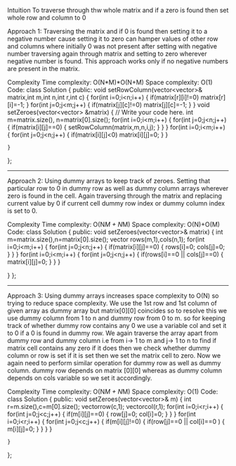 ​Intuition
To traverse through thw whole matrix and if a zero is found then set whole row and column to 0

Approach 1:
Traversing the matrix and if 0 is found then setting it to a negative number cause setting it to zero can hamper values of other row and columns where initially 0 was not present after setting with negative number traversing again through matrix and setting to zero wherever negative number is found. This approach works only if no negative numbers are present in the matrix.

Complexity
Time complexity:
O(N*M)*O(N+M)
Space complexity:
O(1)
Code:
class Solution {
public:
    void setRowColumn(vector<vector<int>>& matrix,int m,int n,int r,int c)
    {
        for(int i=0;i<n;i++)
        {
            if(matrix[r][i]!=0)
                matrix[r][i]=-1;
        }
        for(int j=0;j<m;j++)
        {	if(matrix[j][c]!=0)
                matrix[j][c]=-1;
        }
    }
    void setZeroes(vector<vector<int>> &matrix)
    {
        // Write your code here.
        int m=matrix.size(), n=matrix[0].size();
        for(int i=0;i<m;i++)
        {
            for(int j=0;j<n;j++)
            {
                if(matrix[i][j]==0)
                {
                    setRowColumn(matrix,m,n,i,j);
                }
            }
        }
        for(int i=0;i<m;i++)
        {
            for(int j=0;j<n;j++)
            {
                if(matrix[i][j]<0)
                    matrix[i][j]=0;
            }
        }
        
    }
};
_________________________
Approach 2:
Using dummy arrays to keep track of zeroes. Setting that particular row to 0 in dummy row as well as dummy column arrays wherever zero is found in the cell. Again traversing through the matrix and replacing current value by 0 if current cell dummy row index or dummy column index is set to 0.

Complexity
Time complexity:
O(N*M + N*M)
Space complexity:
O(N)+O(M)
Code:
class Solution {
public:
    void setZeroes(vector<vector<int>>& matrix) {
        int m=matrix.size(),n=matrix[0].size();
	vector<int> rows(m,1),cols(n,1);
	for(int i=0;i<m;i++)
	{
		for(int j=0;j<n;j++)
		{
			if(matrix[i][j]==0)
			{
				rows[i]=0;
				cols[j]=0;
			}
		}
	}
	for(int i=0;i<m;i++)
	{
		for(int j=0;j<n;j++)
		{
			if(rows[i]==0 || cols[j]==0)
			{
				matrix[i][j]=0;
			}
		}
	}
    
  }
};
_____________________________
Approach 3:
Using dummy arrays increases space complexity to O(N) so trying to reduce space complexity.
We use the 1st row and 1st column of given array as dummy array but matrix[0][0] coincides so to resolve this we use dummy column from 1 to n and dummy row from 0 to m. so for keeping track of whether dummy row contains any 0 we use a variable col and set it to 0 if a 0 is found in dummy row.
We again traverse the array apart from dummy row and dummy column i.e from i-> 1 to m and j-> 1 to n to find if matrix cell contains any zero if it does then we check whether dummy column or row is set if it is set then we set the matrix cell to zero.
Now we again need to perform similar operation for dummy row as well as dummy column. dummy row depends on matrix [0][0] whereas as dummy column depends on cols variable so we set it accordingly.

Complexity
Time complexity:
O(N*M + N*M)
Space complexity:
O(1)
Code:
class Solution {
public:
    void setZeroes(vector<vector<int>>& m) {
        int r=m.size(),c=m[0].size();
        vector<int>row(c,1);
        vector<int>col(r,1);
        for(int i=0;i<r;i++)
        {
            for(int j=0;j<c;j++)
            {
              if(m[i][j]==0)
              {
                  row[j]=0;
                  col[i]=0;
              }
            }
        }
        for(int i=0;i<r;i++)
        {
            for(int j=0;j<c;j++)
            {
              if(m[i][j]!=0)
              {
                  if(row[j]==0 || col[i]==0 )
                  {
                      m[i][j]=0;
                  }
              }
            }
        }
        
    }
};


